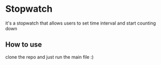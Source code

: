 # Stopwatch
it's a stopwatch that allows users to set time interval and start counting down 

## How to use
clone the repo and just run the main file :)
